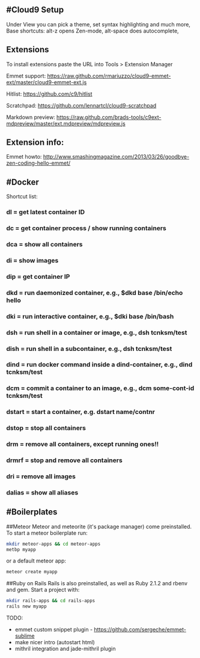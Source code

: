 #Cloud9 Setup
-----
Under View you can pick a theme, set syntax highlighting and much more, 
Base shortcuts: alt-z opens Zen-mode, alt-space does autocomplete, 

Extensions
------
To install extensions paste the URL into Tools > Extension Manager

Emmet support:    https://raw.github.com/rmariuzzo/cloud9-emmet-ext/master/cloud9-emmet-ext.js

Hitlist:          https://github.com/c9/hitlist

Scratchpad:       https://github.com/lennartcl/cloud9-scratchpad

Markdown preview: https://raw.github.com/brads-tools/c9ext-mdpreview/master/ext.mdpreview/mdpreview.js


Extension info:
-------
Emmet howto:
http://www.smashingmagazine.com/2013/03/26/goodbye-zen-coding-hello-emmet/

#Docker
-------
Shortcut list:
### dl      =   get latest container ID
### dc      =   get container process / show running containers
### dca     =   show all containers
### di      =   show images
### dip     =   get container IP
### dkd     =   run daemonized container, e.g., $dkd base /bin/echo hello
### dki     =   run interactive container, e.g., $dki base /bin/bash
### dsh     =   run shell in a container or image, e.g., dsh tcnksm/test 
### dish    =   run shell in a subcontainer, e.g., dsh tcnksm/test 
### dind    =   run docker command inside a dind-container, e.g., dind tcnksm/test 
### dcm     =   commit a container to an image, e.g., dcm some-cont-id tcnksm/test 
### dstart  =   start a container, e.g. dstart name/contnr
### dstop   =   stop all containers
### drm     =   remove all containers, except running ones!!
### drmrf   =   stop and remove all containers
### dri     =   remove all images
### dalias  =   show all aliases

#Boilerplates
-------
##Meteor
Meteor and meteorite (it's package manager) come preinstalled.
To start a meteor boilerplate run:
```sh
mkdir meteor-apps && cd meteor-apps
metbp myapp
```
or a default meteor app:
```sh
meteor create myapp
```

##Ruby on Rails
Rails is also preinstalled, as well as Ruby 2.1.2 and rbenv and gem. Start a project with:
```sh
mkdir rails-apps && cd rails-apps
rails new myapp
```


TODO:
- emmet custom snippet plugin - https://github.com/sergeche/emmet-sublime
- make nicer intro (autostart html)
- mithril integration and jade-mithril plugin